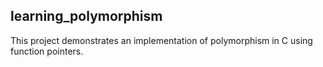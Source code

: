 ## learning_polymorphism ##
This project demonstrates an implementation of polymorphism in C using function pointers. 
